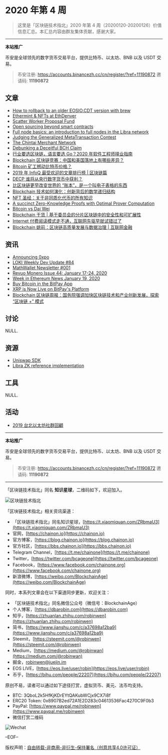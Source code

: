 # 2020 年第 4 周

> 这里是「区块链技术指北」2020 年第 4 周（20200120-20200126）价值信息汇总。本汇总内容由群友集体贡献，感谢大家。

***

**本站推广**

币安是全球领先的数字货币交易平台，提供比特币、以太坊、BNB 以及 USDT 交易。

> 币安注册: https://accounts.binancezh.cc/cn/register/?ref=11190872
> 邀请码: **11190872**

## 文章

* [How to rollback to an older EOSIO.CDT version with brew](https://bbs.chainon.io/d/5135)
* [Ethermint & NFTs at EthDenver](https://bbs.chainon.io/d/5136)
* [Scatter Worker Proposal Fund](https://bbs.chainon.io/d/5137)
* [Open sourcing beyond smart contracts](https://bbs.chainon.io/d/5138)
* [Full node basics: an introduction to full nodes in the Libra network](https://bbs.chainon.io/d/5139)
* [Judging the Generalized MetaTransaction Contest](https://bbs.chainon.io/d/5142)
* [The Chintai Merchant Network](https://bbs.chainon.io/d/5144)
* [Debunking a Deceitful BCH Claim](https://bbs.chainon.io/d/5145)
* [行业要选区块链，语言要选 Go？2020 年软件工程师择业指南](https://bbs.chainon.io/d/5150)
* [Blockchain 区块链竞赛：中国和美国落地上有哪些差异？](https://bbs.chainon.io/d/5151)
* [Bitcoin 矿工撼动比特币价格？](https://bbs.chainon.io/d/5152)
* [2019 年 InfoQ 最受欢迎的文章排行榜 | 区块链篇](https://bbs.chainon.io/d/5153)
* [DECP 谁将从央行数字货币中获利？](https://bbs.chainon.io/d/5155)
* [比区块链更早改变世界的 “账本”，是一个叫电子表格的东西](https://bbs.chainon.io/d/5157)
* [Blockchain 技术如何演化：创新背后的数学递归结构](https://bbs.chainon.io/d/5158)
* [NFT 圣经：关于非同质化代币的所有知识](https://bbs.chainon.io/d/5159)
* [A succinct Zero-Knowledge Proofs with Optimal Prover Computation](https://bbs.chainon.io/d/5160)
* [Bitcoin vs Dai Wei](https://bbs.chainon.io/d/5162)
* [Blockchain 干货 | 基于委员会的分片区块链中的安全性和可扩展性](https://bbs.chainon.io/d/5163)
* [Internet 付费阅读模式走不通，互联网先驱早就试错过了](https://bbs.chainon.io/d/5164)
* [Blockchain 姚前：区块链高质量发展与数据治理 | 互联网金融](https://bbs.chainon.io/d/5165)

## 资讯

* [Announcing 0xpo](https://bbs.chainon.io/d/5134)
* [LOKI Weekly Dev Update #84](https://bbs.chainon.io/d/5140)
* [MathWallet Newsletter #001](https://bbs.chainon.io/d/5141)
* [Revuo Monero Issue 44: January 17-24, 2020](https://bbs.chainon.io/d/5143)
* [Week in Ethereum News January 19, 2020](https://bbs.chainon.io/d/5147)
* [Buy Bitcoin in the BitPay App](https://bbs.chainon.io/d/5148)
* [XRP is Now Live on BitPay's Platform](https://bbs.chainon.io/d/5149)
* [Blockchain 区块链周报：国务院强调加快区块链技术和产业创新发展，探索 “区块链 +” 模式](https://bbs.chainon.io/d/5154)

## 讨论

NULL.

## 资源

* [Uniswap SDK](https://bbs.chainon.io/d/5156)
* [Libra ZK reference implementation](https://bbs.chainon.io/d/5161)

## 工具

NULL.

## 活动

* [2019 台北以太坊社群回顧](https://bbs.chainon.io/d/5146)

***

**本站推广**

币安是全球领先的数字货币交易平台，提供比特币、以太坊、BNB 以及 USDT 交易。

> 币安注册: https://accounts.binancezh.cc/cn/register/?ref=11190872
> 邀请码: **11190872**

***

「区块链技术指北」同名 **知识星球**，二维码如下，欢迎加入。

![区块链技术指北](https://cdn.dbarobin.com/3YzonTR.png)

「区块链技术指北」相关资讯渠道：

* 「区块链技术指北」同名知识星球，[https://t.xiaomiquan.com/ZRbmaU3](https://t.xiaomiquan.com/ZRbmaU3)
* 官网，[https://chainon.io](https://chainon.io)
* 官方博客，[https://blog.chainon.io](https://blog.chainon.io)
* 官方社区，[https://bbs.chainon.io](https://bbs.chainon.io)
* Telegram Channel，[https://t.me/chainone](https://t.me/chainone)
* Twitter，[https://twitter.com/bcageone](https://twitter.com/bcageone)
* Facebook，[https://www.facebook.com/chainone.org](https://www.facebook.com/chainone.org)
* 新浪微博，[https://weibo.com/BlockchainAge](https://weibo.com/BlockchainAge)

同时，本系列文章会在以下渠道同步更新，欢迎关注：

* 「区块链技术指北」同名微信公众号（微信号：BlockchainAge）
* 个人博客，[https://dbarobin.com](https://dbarobin.com)
* 知乎，[https://zhuanlan.zhihu.com/robinwen](https://zhuanlan.zhihu.com/robinwen)
* 简书，[https://www.jianshu.com/c/a37698a12ba9](https://www.jianshu.com/c/a37698a12ba9)
* Steemit，[https://steemit.com/@robinwen](https://steemit.com/@robinwen)
* Medium，[https://medium.com/@robinwan](https://medium.com/@robinwan)
* 掘金，[robinwen@juejin.im](https://juejin.im/user/5673ccae60b2260ee435f89a/posts)
* EOS LIVE，[https://eos.live/user/robin](https://eos.live/user/robin)
* 币乎，[https://bihu.com/people/22207](https://bihu.com/people/22207)

原创不易，读者可以通过如下途径打赏，虚拟货币、美元、法币均支持。

* BTC: 3QboL2k5HfKjKDrEYtQAKubWCjx9CX7i8f
* ERC20 Token: 0x8907B2ed72A1E2D283c04613536Fac4270C9F0b3
* PayPal: [https://www.paypal.me/robinwen](https://www.paypal.me/robinwen)
* 微信打赏二维码

![Wechat](https://cdn.dbarobin.com/SzoNl5b.jpg)

–EOF–

版权声明：[自由转载-非商用-非衍生-保持署名（创意共享4.0许可证）](http://creativecommons.org/licenses/by-nc-nd/4.0/deed.zh)
